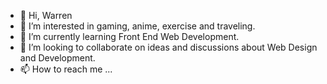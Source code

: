 - 👋 Hi, Warren
- 👀 I’m interested in gaming, anime, exercise and traveling.
- 🌱 I’m currently learning Front End Web Development.
- 💞️ I’m looking to collaborate on ideas and discussions about Web Design and Development.
- 📫 How to reach me ...

<!---
Warrila88/Warrila88 is a ✨ special ✨ repository because its `README.md` (this file) appears on your GitHub profile.
You can click the Preview link to take a look at your changes.
--->
